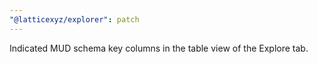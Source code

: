 ```yaml
---
"@latticexyz/explorer": patch
---
```


Indicated MUD schema key columns in the table view of the Explore tab.

